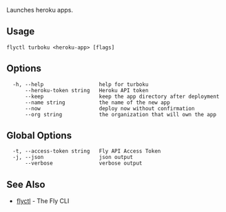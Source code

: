 Launches heroku apps.

## Usage

~~~
flyctl turboku <heroku-app> [flags]
~~~

## Options

~~~
  -h, --help                  help for turboku
      --heroku-token string   Heroku API token
      --keep                  keep the app directory after deployment
      --name string           the name of the new app
      --now                   deploy now without confirmation
      --org string            the organization that will own the app
~~~

## Global Options

~~~
  -t, --access-token string   Fly API Access Token
  -j, --json                  json output
      --verbose               verbose output
~~~

## See Also

* [flyctl](/docs/flyctl/help/)	 - The Fly CLI

